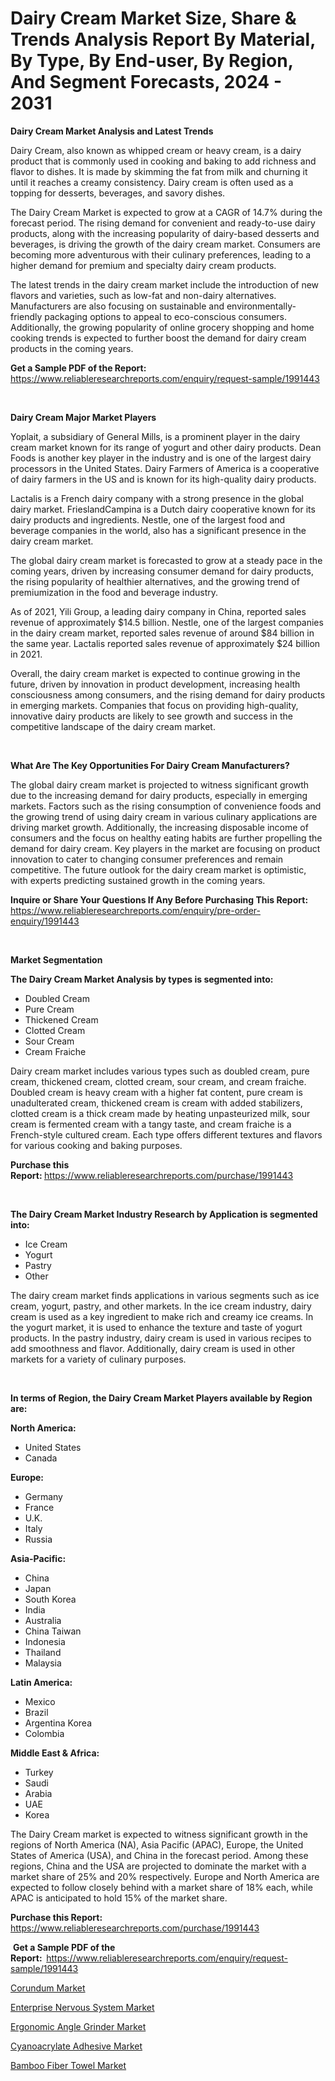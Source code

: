 <p><h1>Dairy Cream Market Size, Share & Trends Analysis Report By Material, By Type, By End-user, By Region, And Segment Forecasts, 2024 - 2031</h1></p><p><strong>Dairy Cream Market Analysis and Latest Trends</strong></p>
<p><p>Dairy Cream, also known as whipped cream or heavy cream, is a dairy product that is commonly used in cooking and baking to add richness and flavor to dishes. It is made by skimming the fat from milk and churning it until it reaches a creamy consistency. Dairy cream is often used as a topping for desserts, beverages, and savory dishes.</p><p>The Dairy Cream Market is expected to grow at a CAGR of 14.7% during the forecast period. The rising demand for convenient and ready-to-use dairy products, along with the increasing popularity of dairy-based desserts and beverages, is driving the growth of the dairy cream market. Consumers are becoming more adventurous with their culinary preferences, leading to a higher demand for premium and specialty dairy cream products.</p><p>The latest trends in the dairy cream market include the introduction of new flavors and varieties, such as low-fat and non-dairy alternatives. Manufacturers are also focusing on sustainable and environmentally-friendly packaging options to appeal to eco-conscious consumers. Additionally, the growing popularity of online grocery shopping and home cooking trends is expected to further boost the demand for dairy cream products in the coming years.</p></p>
<p><strong>Get a Sample PDF of the Report:&nbsp;</strong> <a href="https://www.reliableresearchreports.com/enquiry/request-sample/1991443">https://www.reliableresearchreports.com/enquiry/request-sample/1991443</a></p>
<p>&nbsp;</p>
<p><strong>Dairy Cream Major Market Players</strong></p>
<p><p>Yoplait, a subsidiary of General Mills, is a prominent player in the dairy cream market known for its range of yogurt and other dairy products. Dean Foods is another key player in the industry and is one of the largest dairy processors in the United States. Dairy Farmers of America is a cooperative of dairy farmers in the US and is known for its high-quality dairy products.</p><p>Lactalis is a French dairy company with a strong presence in the global dairy market. FrieslandCampina is a Dutch dairy cooperative known for its dairy products and ingredients. Nestle, one of the largest food and beverage companies in the world, also has a significant presence in the dairy cream market.</p><p>The global dairy cream market is forecasted to grow at a steady pace in the coming years, driven by increasing consumer demand for dairy products, the rising popularity of healthier alternatives, and the growing trend of premiumization in the food and beverage industry.</p><p>As of 2021, Yili Group, a leading dairy company in China, reported sales revenue of approximately $14.5 billion. Nestle, one of the largest companies in the dairy cream market, reported sales revenue of around $84 billion in the same year. Lactalis reported sales revenue of approximately $24 billion in 2021.</p><p>Overall, the dairy cream market is expected to continue growing in the future, driven by innovation in product development, increasing health consciousness among consumers, and the rising demand for dairy products in emerging markets. Companies that focus on providing high-quality, innovative dairy products are likely to see growth and success in the competitive landscape of the dairy cream market.</p></p>
<p>&nbsp;</p>
<p><strong>What Are The Key Opportunities For Dairy Cream Manufacturers?</strong></p>
<p><p>The global dairy cream market is projected to witness significant growth due to the increasing demand for dairy products, especially in emerging markets. Factors such as the rising consumption of convenience foods and the growing trend of using dairy cream in various culinary applications are driving market growth. Additionally, the increasing disposable income of consumers and the focus on healthy eating habits are further propelling the demand for dairy cream. Key players in the market are focusing on product innovation to cater to changing consumer preferences and remain competitive. The future outlook for the dairy cream market is optimistic, with experts predicting sustained growth in the coming years.</p></p>
<p><strong>Inquire or Share Your Questions If Any Before Purchasing This Report:</strong> <a href="https://www.reliableresearchreports.com/enquiry/pre-order-enquiry/1991443">https://www.reliableresearchreports.com/enquiry/pre-order-enquiry/1991443</a></p>
<p>&nbsp;</p>
<p><strong>Market Segmentation</strong></p>
<p><strong>The Dairy Cream Market Analysis by types is segmented into:</strong></p>
<p><ul><li>Doubled Cream</li><li>Pure Cream</li><li>Thickened Cream</li><li>Clotted Cream</li><li>Sour Cream</li><li>Cream Fraiche</li></ul></p>
<p><p>Dairy cream market includes various types such as doubled cream, pure cream, thickened cream, clotted cream, sour cream, and cream fraiche. Doubled cream is heavy cream with a higher fat content, pure cream is unadulterated cream, thickened cream is cream with added stabilizers, clotted cream is a thick cream made by heating unpasteurized milk, sour cream is fermented cream with a tangy taste, and cream fraiche is a French-style cultured cream. Each type offers different textures and flavors for various cooking and baking purposes.</p></p>
<p><strong>Purchase this Report:&nbsp;</strong><a href="https://www.reliableresearchreports.com/purchase/1991443">https://www.reliableresearchreports.com/purchase/1991443</a></p>
<p>&nbsp;</p>
<p><strong>The Dairy Cream Market Industry Research by Application is segmented into:</strong></p>
<p><ul><li>Ice Cream</li><li>Yogurt</li><li>Pastry</li><li>Other</li></ul></p>
<p><p>The dairy cream market finds applications in various segments such as ice cream, yogurt, pastry, and other markets. In the ice cream industry, dairy cream is used as a key ingredient to make rich and creamy ice creams. In the yogurt market, it is used to enhance the texture and taste of yogurt products. In the pastry industry, dairy cream is used in various recipes to add smoothness and flavor. Additionally, dairy cream is used in other markets for a variety of culinary purposes.</p></p>
<p>&nbsp;</p>
<p><strong>In terms of Region, the Dairy Cream Market Players available by Region are:</strong></p>
<p>
    <p> <strong> North America: </strong>
        <ul>
            <li>United States</li>
            <li>Canada</li>
        </ul>
        </p> 
    <p> <strong> Europe: </strong>
        <ul>
            <li>Germany</li>
            <li>France</li>
            <li>U.K.</li>
            <li>Italy</li>
            <li>Russia</li>
        </ul>
        </p> 
    <p> <strong> Asia-Pacific: </strong>
        <ul>
            <li>China</li>
            <li>Japan</li>
            <li>South Korea</li>
            <li>India</li>
            <li>Australia</li>
            <li>China Taiwan</li>
            <li>Indonesia</li>
            <li>Thailand</li>
            <li>Malaysia</li>
        </ul>
        </p> 
    <p> <strong> Latin America: </strong>
        <ul>
            <li>Mexico</li>
            <li>Brazil</li>
            <li>Argentina Korea</li>
            <li>Colombia</li>
        </ul>
        </p> 
    <p> <strong> Middle East & Africa: </strong>
        <ul>
            <li>Turkey</li>
            <li>Saudi</li>
            <li>Arabia</li>
            <li>UAE</li>
            <li>Korea</li>
        </ul>
    </p>
    </p>
<p><p>The Dairy Cream market is expected to witness significant growth in the regions of North America (NA), Asia Pacific (APAC), Europe, the United States of America (USA), and China in the forecast period. Among these regions, China and the USA are projected to dominate the market with a market share of 25% and 20% respectively. Europe and North America are expected to follow closely behind with a market share of 18% each, while APAC is anticipated to hold 15% of the market share.</p></p>
<p><strong>Purchase this Report: </strong><a href="https://www.reliableresearchreports.com/purchase/1991443">https://www.reliableresearchreports.com/purchase/1991443</a></p>
<p>&nbsp;<strong>Get a Sample PDF of the Report:&nbsp;&nbsp;</strong><a href="https://www.reliableresearchreports.com/enquiry/request-sample/1991443">https://www.reliableresearchreports.com/enquiry/request-sample/1991443</a></p>
<p><strong></strong></p>
<p><p><a href="https://github.com/myacatherineblakecaczo9vcsw/Market-Research-Report-List-1/blob/main/corundum-market.md">Corundum Market</a></p><p><a href="https://issuu.com/reportprime-2/docs/enterprise-nervous-system-market-size-2030.pptx">Enterprise Nervous System Market</a></p><p><a href="https://view.publitas.com/reportprime-1/ergonomic-angle-grinder-market-research-report-provides-critical-insights-that-can-help-shape-business-development-and-investment-strategies/">Ergonomic Angle Grinder Market</a></p><p><a href="https://github.com/okotobwrhuteie/Market-Research-Report-List-1/blob/main/cyanoacrylate-adhesive-market.md">Cyanoacrylate Adhesive Market</a></p><p><a href="https://flame-sidecar-702.notion.site/Bamboo-Fiber-Towel-Market-Research-Report-Provides-thorough-Industry-Overview-which-offers-an-In-De-0d1cd92791554054b9dd45303f29b22d">Bamboo Fiber Towel Market</a></p></p>
